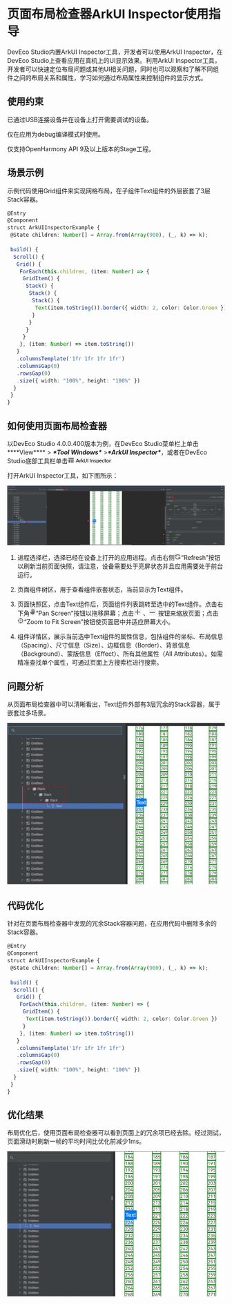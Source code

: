 # 页面布局检查器ArkUI Inspector使用指导

DevEco Studio内置ArkUI Inspector工具，开发者可以使用ArkUI Inspector，在DevEco Studio上查看应用在真机上的UI显示效果。利用ArkUI Inspector工具，开发者可以快速定位布局问题或其他UI相关问题，同时也可以观察和了解不同组件之间的布局关系和属性，学习如何通过布局属性来控制组件的显示方式。

## 使用约束

已通过USB连接设备并在设备上打开需要调试的设备。

仅在应用为debug编译模式时使用。

仅支持OpenHarmony API 9及以上版本的Stage工程。

## 场景示例

示例代码使用Grid组件来实现网格布局，在子组件Text组件的外层嵌套了3层Stack容器。

```ts
@Entry
@Component
struct ArkUIInspectorExample {
 @State children: Number[] = Array.from(Array(900), (_, k) => k);

 build() {
  Scroll() {
   Grid() {
    ForEach(this.children, (item: Number) => {
     GridItem() {
      Stack() {
       Stack() {
        Stack() {
         Text(item.toString()).border({ width: 2, color: Color.Green })
        }
       }
      }
     }
    }, (item: Number) => item.toString())
   }
   .columnsTemplate('1fr 1fr 1fr 1fr')
   .columnsGap(0)
   .rowsGap(0)
   .size({ width: "100%", height: "100%" })
  }
 }
}
```

## 如何使用页面布局检查器

以DevEco Studio 4.0.0.400版本为例，在DevEco Studio菜单栏上单击***\*View\**** > ***\*Tool Windows\**** >***\*ArkUI Inspector\****，或者在DevEco Studio底部工具栏单击![img](./images/profiler_inspector_button.jpg)

打开ArkUI Inspector工具，如下图所示：

![img](./images/profiler_inspector.jpg)

1. 进程选择栏，选择已经在设备上打开的应用进程。点击右侧![img](./images/profiler_refresh.jpg)“Refresh”按钮以刷新当前页面快照，请注意，设备需要处于亮屏状态并且应用需要处于前台运行。

2. 页面组件树区，用于查看组件嵌套状态，当前显示为Text组件。

3. 页面快照区，点击Text组件后，页面组件列表跳转至选中的Text组件。点击右下角![img](./images/profiler_pan_screen.jpg)“Pan Screen”按钮以拖移屏幕；点击![img](./images/profiler_plus.jpg) 、![img](./images/profiler_minus.jpg) 按钮来缩放页面；点击![img](./images/profiler_zoom.jpg)“Zoom to Fit Screen”按钮使页面居中并适应屏幕大小。

4. 组件详情区，展示当前选中Text组件的属性信息，包括组件的坐标、布局信息（Spacing）、尺寸信息（Size）、边框信息（Border）、背景信息（Background）、蒙版信息（Effect）、所有其他属性（All Attributes）。如需精准查找单个属性，可通过页面上方搜索栏进行搜索。

## 问题分析

从页面布局检查器中可以清晰看出，Text组件外部有3层冗余的Stack容器，属于嵌套过多场景。

![img](./images/profiler_inspector_analysis.jpg)

## 代码优化

针对在页面布局检查器中发现的冗余Stack容器问题，在应用代码中删除多余的Stack容器。

```ts
@Entry
@Component
struct ArkUIInspectorExample {
 @State children: Number[] = Array.from(Array(900), (_, k) => k);

 build() {
  Scroll() {
   Grid() {
    ForEach(this.children, (item: Number) => {
     GridItem() {
      Text(item.toString()).border({ width: 2, color: Color.Green })
     }
    }, (item: Number) => item.toString())
   }
   .columnsTemplate('1fr 1fr 1fr 1fr')
   .columnsGap(0)
   .rowsGap(0)
   .size({ width: "100%", height: "100%" })
  }
 }
}
```

## 优化结果

布局优化后，使用页面布局检查器可以看到页面上的冗余项已经去除。经过测试，页面滑动时刷新一帧的平均时间比优化前减少1ms。

![img](./images/profiler_inspector_result.jpg)
